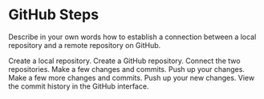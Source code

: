 # GitHub Steps

Describe in your own words how to establish a connection between a local repository and a remote repository on GitHub.

Create a local repository.
Create a GitHub repository.
Connect the two repositories.
Make a few changes and commits.
Push up your changes.
Make a few more changes and commits.
Push up your new changes.
View the commit history in the GitHub interface.